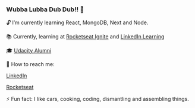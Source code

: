 ### Wubba Lubba Dub Dub!! 👋

:unlock: I’m currently learning React, MongoDB, Next and Node.  

:books: Currently, learning at [Rocketseat Ignite](https://rocketseat.com.br) and [LinkedIn Learning](https://www.linkedin.com/learning/)  

:mortar_board: [Udacity Alumni](https://www.udacity.com)  

:satellite: How to reach me:  
  
[LinkedIn](https://www.linkedin.com/in/luiz-montenegro-7397076/)  

[Rocketseat](https://app.rocketseat.com.br/me/luiz-neto-04464)  

⚡ Fun fact: I like cars, cooking, coding, dismantling and assembling things.
<!-- /play dangerzone.-->
